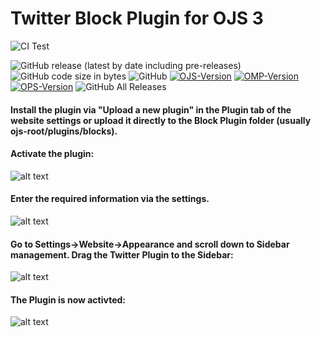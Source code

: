 # Twitter Block Plugin for OJS 3

![CI Test](https://github.com/RBoelter/twitterBlock/workflows/CI%20Test/badge.svg?branch=master)

![GitHub release (latest by date including pre-releases)](https://img.shields.io/github/v/release/RBoelter/twitterBlock?include_prereleases&label=latest%20release)
![GitHub code size in bytes](https://img.shields.io/github/languages/code-size/RBoelter/twitterBlock)
![GitHub](https://img.shields.io/github/license/RBoelter/twitterBlock)
[![OJS-Version](https://img.shields.io/badge/pkp--ojs-3.3.0-brightgreen)](https://github.com/pkp/ojs/tree/master)
[![OMP-Version](https://img.shields.io/badge/pkp--omp-3.3.0-brightgreen)](https://github.com/pkp/omp/tree/master)
[![OPS-Version](https://img.shields.io/badge/pkp--ops-3.3.0-brightgreen)](https://github.com/pkp/ops/tree/master)
![GitHub All Releases](https://img.shields.io/github/downloads/RBoelter/twitterBlock/total)
#### Install the plugin via "Upload a new plugin" in the Plugin tab of the website settings or upload it directly to the Block Plugin folder (usually ojs-root/plugins/blocks).

#### Activate the plugin:
![alt text](https://user-images.githubusercontent.com/7657717/59442985-863d9000-8dfb-11e9-985e-ce171dab2d33.png)


#### Enter the required information via the settings.
![alt text](https://user-images.githubusercontent.com/7657717/59442986-863d9000-8dfb-11e9-996b-ff5bd1841636.png)


#### Go to Settings->Website->Appearance and scroll down to Sidebar management. Drag the Twitter Plugin to the Sidebar:
![alt text](https://user-images.githubusercontent.com/7657717/59442987-863d9000-8dfb-11e9-84f7-55d6e1fb3b19.png)


#### The Plugin is now activted:
![alt text](https://user-images.githubusercontent.com/7657717/59442988-863d9000-8dfb-11e9-8037-43022f4b4726.png)
